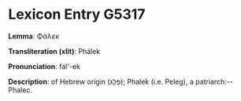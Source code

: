 # Lexicon Entry G5317

**Lemma**: Φάλεκ

**Transliteration (xlit)**: Phálek

**Pronunciation**: fal'-ek

**Description**:
of Hebrew origin (פֶּלֶג); Phalek (i.e. Peleg), a patriarch:--Phalec.
